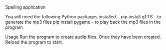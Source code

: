 Spelling application

You will need the following Python packages installed...
pip install gTTS - to generate the mp3 files
pip install pygame - to play back the mp3 files in the program

Usage
Run the program to create audip files. Once they have been created. Reload the program to start. 